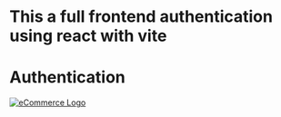 <h1> This a full frontend authentication using react with vite</h1> 

# Authentication

[![eCommerce Logo](https://assets-global.website-files.com/61845f7929f5aa517ebab941/63a06f726c26c8dda5deba70_The%20Battle%20of%20Authentication-%20Which%20Type%20Is%20Most%20Secure.jpg)
](https://assets-global.website-files.com/61845f7929f5aa517ebab941/63a06f726c26c8dda5deba70_The%20Battle%20of%20Authentication-%20Which%20Type%20Is%20Most%20Secure.jpg)
